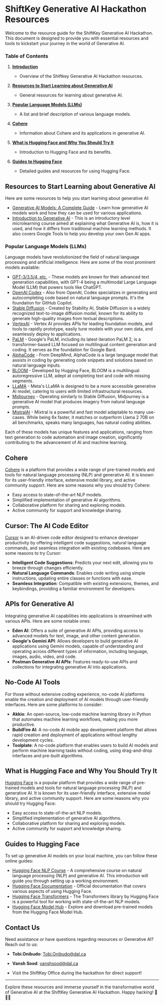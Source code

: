 # ShiftKey Generative AI Hackathon Resources

Welcome to the resource guide for the ShiftKey Generative AI Hackathon. This document is designed to provide you with essential resources and tools to kickstart your journey in the world of Generative AI.

### Table of Contents

1. **[Introduction](#introduction)**

   - Overview of the Shiftkey Generative AI Hackathon resources.

2. **[Resources to Start Learning about Generative AI](#resources-to-start-learning-about-generative-ai)**

   - General resources for learning about generative AI.

3. **[Popular Language Models (LLMs)](#popular-language-models-llms)**

   - A list and brief description of various language models.

4. **[Cohere](#cohere)**

   - Information about Cohere and its applications in generative AI.

5. **[What is Hugging Face and Why You Should Try It](#what-is-hugging-face-and-why-you-should-try-it)**

   - Introduction to Hugging Face and its benefits.

6. **[Guides to Hugging Face](#guides-to-hugging-face)**
   - Detailed guides and resources for using Hugging Face.

## Resources to Start Learning about Generative AI

Here are some resources to help you start learning about generative AI:

- [Generative AI Models: A Complete Guide](https://www.eweek.com/artificial-intelligence/generative-ai-model/) - Learn how generative AI models work and how they can be used for various applications.
- [Introduction to Generative AI](https://www.cloudskillsboost.google/course_templates/536) - This is an introductory level microlearning course aimed at explaining what Generative AI is, how it is used, and how it differs from traditional machine learning methods. It also covers Google Tools to help you develop your own Gen AI apps.

### Popular Language Models (LLMs)

Language models have revolutionized the field of natural language processing and artificial intelligence. Here are some of the most prominent models available:

- [GPT-3/3.5/4, etc.](https://openai.com/product) - These models are known for their advanced text generation capabilities, with GPT-4 being a multimodal Large Language Model (LLM) that powers tools like ChatGPT.
- [OpenAI Codex](https://openai.com/blog/openai-codex) - Also from OpenAI, Codex specializes in generating and autocompleting code based on natural language prompts. It's the foundation for GitHub Copilot.
- [Stable Diffusion](https://stability.ai/) - Created by Stability AI, Stable Diffusion is a widely recognized text-to-image diffusion model, known for its ability to generate high-quality images from textual descriptions.
- [VertexAI](https://cloud.google.com/generative-ai-studio?hl=en) - Vertex AI provides APIs for leading foundation models, and tools to rapidly prototype, easily tune models with your own data, and seamlessly deploy to applications.
- [PaLM](https://ai.google/discover/palm2/) - Google's PaLM, including its latest iteration PaLM 2, is a transformer-based LLM focused on multilingual content generation and coding. It serves as the foundation for Google Bard.
- [AlphaCode](https://deepmind.google/discover/blog/competitive-programming-with-alphacode/) - From DeepMind, AlphaCode is a large language model that assists in coding by generating code snippets and solutions based on natural language inputs.
- [BLOOM](https://huggingface.co/bigscience/bloom) - Developed by Hugging Face, BLOOM is a multilingual autoregressive LLM, adept at completing text and code with missing segments.
- [LLaMA](https://ai.meta.com/llama/) - Meta's LLaMA is designed to be a more accessible generative AI model, catering to users with limited infrastructural resources.
- [Midjourney](https://path-to-midjourney) - Operating similarly to Stable Diffusion, Midjourney is a generative AI model that produces imagery from natural language prompts.
- [MistralAI](https://huggingface.co/mistralai) - Mixtral is a powerful and fast model adaptable to many use-cases. While being 6x faster, it matches or outperform Llama 2 70B on all benchmarks, speaks many languages, has natural coding abilities.

Each of these models has unique features and applications, ranging from text generation to code automation and image creation, significantly contributing to the advancement of AI and machine learning.

## Cohere

[Cohere](https://cohere.ai/) is a platform that provides a wide range of pre-trained models and tools for natural language processing (NLP) and generative AI. It is known for its user-friendly interface, extensive model library, and active community support. Here are some reasons why you should try Cohere:

- Easy access to state-of-the-art NLP models.
- Simplified implementation of generative AI algorithms.
- Collaborative platform for sharing and exploring models.
- Active community for support and knowledge sharing.

## Cursor: The AI Code Editor

[Cursor](https://www.cursor.com/) is an AI-driven code editor designed to enhance developer productivity by offering intelligent code suggestions, natural language commands, and seamless integration with existing codebases. Here are some reasons to try Cursor:

- **Intelligent Code Suggestions**: Predicts your next edit, allowing you to breeze through changes efficiently.
- **Natural Language Commands**: Enables code writing using simple instructions, updating entire classes or functions with ease.
- **Seamless Integration**: Compatible with existing extensions, themes, and keybindings, providing a familiar environment for developers.

## APIs for Generative AI

Integrating generative AI capabilities into applications is streamlined with various APIs. Here are some notable ones:

- **Eden AI**: Offers a suite of generative AI APIs, providing access to advanced models for text, image, and other content generation.
- **Google's Gemini API**: Allows developers to build generative AI applications using Gemini models, capable of understanding and operating across different types of information, including language, images, audio, video, and code.
- **Postman Generative AI APIs**: Features ready-to-use APIs and collections for integrating generative AI into applications.

## No-Code AI Tools

For those without extensive coding experience, no-code AI platforms enable the creation and deployment of AI models through user-friendly interfaces. Here are some platforms to consider:

- **Akkio**: An open-source, low-code machine learning library in Python that automates machine learning workflows, making you more productive.
- **BuildFire AI**: A no-code AI mobile app development platform that allows rapid creation and deployment of applications without lengthy development cycles.
- **Toolplate**: A no-code platform that enables users to build AI models and perform machine learning tasks without coding, using drag-and-drop interfaces and pre-built algorithms.

## What is Hugging Face and Why You Should Try It

[Hugging Face](https://huggingface.co/) is a popular platform that provides a wide range of pre-trained models and tools for natural language processing (NLP) and generative AI. It is known for its user-friendly interface, extensive model library, and active community support. Here are some reasons why you should try Hugging Face:

- Easy access to state-of-the-art NLP models.
- Simplified implementation of generative AI algorithms.
- Collaborative platform for sharing and exploring models.
- Active community for support and knowledge sharing.

## Guides to Hugging Face

To set up generative AI models on your local machine, you can follow these online guides:

- [Hugging Face NLP Course](https://huggingface.co/learn/nlp-course/chapter0/1) - A comprehensive course on natural language processing (NLP) and generative AI. This introduction will guide you through setting up a working environment.
- [Hugging Face Documentation](https://huggingface.co/docs) - Official documentation that covers various aspects of using Hugging Face.
- [Hugging Face Transformers](https://huggingface.co/transformers/) - The Transformers library by Hugging Face is a powerful tool for working with state-of-the-art NLP models.
- [Hugging Face Model Hub](https://huggingface.co/models) - Explore and download pre-trained models from the Hugging Face Model Hub.


## Contact Us

Need assistance or have questions regarding resources or Generative AI? Reach out to us:

- **Tobi.Onibudo**: Tobi.Onibudo@dal.ca
- **Vansh Sood**: vanshsood@dal.ca

- Visit the ShiftKey Office during the hackathon for direct support!

---

Explore these resources and immerse yourself in the transformative world of Generative AI at the ShiftKey Generative AI Hackathon. Happy hacking! 🌟🌐🚀

